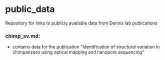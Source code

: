 # public_data
Repository for links to publicly available data from Dennis lab publications 

### chimp_sv.md: 
- contains data for the publication "Identification of structural variation in chimpanzees using optical mapping and nanopore sequencing"
